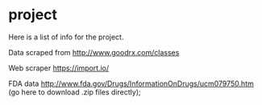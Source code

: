 # project


Here is a list of info for the project.  

Data scraped from http://www.goodrx.com/classes

Web scraper https://import.io/

FDA data http://www.fda.gov/Drugs/InformationOnDrugs/ucm079750.htm  (go here to download .zip files directly);




